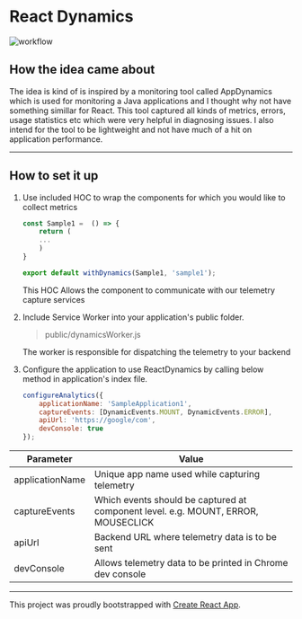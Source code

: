 # React Dynamics


![workflow](https://github.com/compscikaran/reactdynamics/actions/workflows/npm-publish.yml/badge.svg)


## How the idea came about

The idea is kind of is inspired by a monitoring tool called AppDynamics which is used for monitoring a Java applications and I thought why not have something simillar for React. This tool captured all kinds of metrics, errors, usage statistics etc which were very helpful in diagnosing issues. I also intend for the tool to be lightweight and not have much of a hit on application performance.


------------------------
## How to set it up

1. Use included HOC to wrap the components for which you would like to collect metrics

    ```js
    const Sample1 =  () => {
        return (
        ...
        )
    }

    export default withDynamics(Sample1, 'sample1');
    ```
    This HOC Allows the component to communicate with our telemetry capture services

2. Include Service Worker into your application's public folder.

    > public/dynamicsWorker.js 

    The worker is responsible for dispatching the telemetry to your backend

3. Configure the application to use ReactDynamics by calling below method in application's index file.
    
    ```js
    configureAnalytics({
        applicationName: 'SampleApplication1',
        captureEvents: [DynamicEvents.MOUNT, DynamicEvents.ERROR],
        apiUrl: 'https://google/com',
        devConsole: true
    });

    ```

| Parameter      | Value |
| ----------- | ----------- |
| applicationName      | Unique app name used while capturing telemetry      |
| captureEvents   | Which events should be captured at component level. e.g. MOUNT, ERROR, MOUSECLICK      |
| apiUrl | Backend URL where telemetry data is to be sent |
| devConsole | Allows telemetry data to be printed in Chrome dev console |

----------------------------

This project was proudly bootstrapped with [Create React App](https://github.com/facebook/create-react-app).
